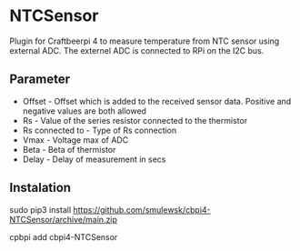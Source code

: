 # NTCSensor

Plugin for Craftbeerpi 4 to measure temperature from NTC sensor using external ADC. The externel ADC is connected to RPi on the I2C bus.


## Parameter

* Offset - Offset which is added to the received sensor data. Positive and negative values are both allowed
* Rs - Value of the series resistor connected to the thermistor
* Rs connected to - Type of Rs connection
* Vmax - Voltage max of ADC
* Beta - Beta of thermistor
* Delay - Delay of measurement in secs

## Instalation

sudo pip3 install https://github.com/smulewsk/cbpi4-NTCSensor/archive/main.zip

cpbpi add cbpi4-NTCSensor

